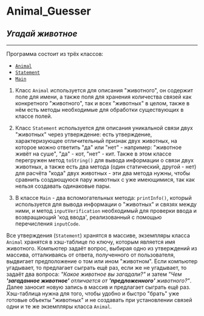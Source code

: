 # Animal_Guesser

## *Угадай животное*

---

Программа состоит из трёх классов:

- [`Animal`](https://github.com/jb1z/Animal_Guesser/blob/master/src/com/animal_guesser/Animal.java)
- [`Statement`](https://github.com/jb1z/Animal_Guesser/blob/master/src/com/animal_guesser/Statement.java)
- [`Main`](https://github.com/jb1z/Animal_Guesser/blob/master/src/com/animal_guesser/Main.java)

1. Класс `Animal` используется для описания "животного", он содержит поле для имени, а также поля для хранения количества связей как конкретного "животного", так и всех "животных" в целом, также в нём есть методы необходимые для обработки существующих в классе полей.

2. Класс `Statement` используется для описания уникальной связи двух "животных" через утверждение: есть утверждение, характеризующее отличительный признак двух животных, на которое можно ответить "да" или "нет" - например: "животное живёт на суше", "да" - кот, "нет" - кит. Также в этом классе перегружен метод `toString()` для вывода информации о связи двух животных, а также есть два метода (один статический, другой - нет) для расчёта "кода" двух животных - эти два метода нужны, чтобы сравнить создающуюся пару животных с уже имеющимися, так как нельзя создавать одинаковые пары.

3. В классе `Main` - два вспомогательных метода: `printInfo()`, который используется для вывода информации о "животных" и связях между ними, и метод `inputVerification` необходимый для проверки ввода и возвращающий 'код ввода', реализованный с помощью перечисления `inputCode`.

Все утверждения (`Statement`) хранятся в массиве, экземпляры класса `Animal` хранятся в хэш-таблице по ключу, которым является имя животного. Компьютер задаёт вопрос, выбирая одно из утверждений из массива, отталкиваясь от ответа, полученного от пользователя, выдвигает предположение о том или ином "животном". Если компьютер угадывает, то предлагает сыграть ещё раз, если же не угадывает, то задаёт два вопроса: *"Какое животное вы загадали?"* и затем *"Чем **'загаданное животное'** отличается от **'предложенного'** животного?"*. Далее заносит новую запись в массив и предлагает сыграть ещё раз.
Хэш-таблица нужна для того, чтобы удобно и быстро "брать" уже готовые объекты "животных" и не создавать при установлении связей одни и те же экземпляры класса `Animal`.
